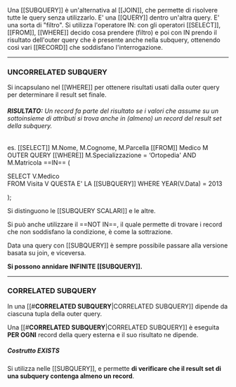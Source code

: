 Una [[SUBQUERY]] è un'alternativa al [[JOIN]], che permette di risolvere tutte le query senza utilizzarlo. E' una [[QUERY]] dentro un'altra query. E' una sorta di "filtro".
Si utilizza l'operatore IN: con gli operatori [[SELECT]], [[FROM]], [[WHERE]] decido cosa prendere (filtro) e poi con IN prendo il risultato dell'outer query che è presente anche nella subquery, ottenendo così vari [[RECORD]] che soddisfano l'interrogazione. 

---
### **UNCORRELATED SUBQUERY**

Si incapsulano nel [[WHERE]] per ottenere risultati usati dalla outer query per determinare il result set finale.

###### **RISULTATO:** Un record fa parte del risultato se i valori che assume su un sottoinsieme di attributi si trova anche in (almeno) un record del result set della subquery.

es.
[[SELECT]] M.Nome, M.Cognome, M.Parcella
[[FROM]] Medico M                                                     OUTER QUERY
[[WHERE]] M.Specializzazione = ‘Ortopedia'
AND M.Matricola ==IN==
(

SELECT V.Medico                                                    
FROM Visita V                                          QUESTA E' LA [[SUBQUERY]]
WHERE YEAR(V.Data) = 2013                                 

);

Si distinguono le [[SUBQUERY SCALARI]] e le altre.

Si può anche utilizzare il ==NOT IN==, il quale permette di trovare i record che non soddisfano la condizione, è come la sottrazione.

Data una query con [[SUBQUERY]] è sempre possibile passare alla versione basata su join, e viceversa.

**Si possono annidare INFINITE [[SUBQUERY]].**


---
### **CORRELATED SUBQUERY**

In una [[#**CORRELATED SUBQUERY**|CORRELATED SUBQUERY]] dipende da ciascuna tupla della outer query.

Una [[#**CORRELATED SUBQUERY**|CORRELATED SUBQUERY]] è eseguita **PER OGNI** record della query esterna e il suo risultato ne dipende.


##### Costrutto **EXISTS**

Si utilizza nelle [[SUBQUERY]], e permette **di verificare che il result set di una subquery contenga almeno un record**.


